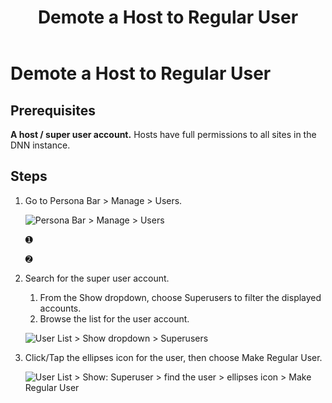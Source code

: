 ﻿---
uid: demote-from-host
locale: en
title: Demote a Host to Regular User
dnnversion: 09.02.00
related-topics: create-user-account,authorize-user,assign-user-to-multiple-roles,remove-user-from-multiple-roles,edit-user,manage-user-password,delete-user,delete-all-unauthorized-users,restore-deleted-user-account,purge-user-account,create-host-account,authorize-host,promote-user-to-host,manage-host-password,delete-host,delete-all-unauthorized-hosts,restore-deleted-host-account,purge-host-account
---

# Demote a Host to Regular User

## Prerequisites

**A host / super user account.** Hosts have full permissions to all sites in the DNN instance.

## Steps

1.  Go to Persona Bar \> Manage \> Users.
    
    ![Persona Bar > Manage > Users](/images/scr-pbar-host-Manage-E91.png)
    
    ➊
    
    ➋
    
2.  Search for the super user account.
    
    1.  From the Show dropdown, choose Superusers to filter the displayed accounts.
    2.  Browse the list for the user account.
    
      
    
    ![User List > Show dropdown > Superusers](/images/scr-UserListShowDropdown-SuperUser-E90.png)
    
      
    
3.  Click/Tap the ellipses icon for the user, then choose Make Regular User.
    
      
    
    ![User List > Show: Superuser > find the user > ellipses icon > Make Regular User](/images/scr-UserList-hostellipsesmenu-MakeRegularUser-E90.png)
